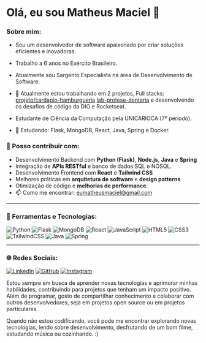 # Olá, eu sou Matheus Maciel 👋

### Sobre mim:
- Sou um desenvolvedor de software apaixonado por criar soluções eficientes e inovadoras.
- Trabalho a 6 anos no Exército Brasileiro.
- Atualmente sou Sargento Especialista na área de Desenvolvimento de Software.
- 🔭 Atualmente estou trabalhando em 2 projetos,
  Full stacks: [projeto/cardapio-hamburgueria](https://github.com/srmatheusmaciel/projeto_full_stack)
              [lab-protese-dentaria](https://github.com/srmatheusmaciel/project)
              e desenvolvendo os desafios de código da DIO e Rocketseat.

- Estudante de Ciência da Computação pela UNICARIOCA (7º período).
- 🌱 Estudando: Flask, MongoDB, React, Java, Spring e Docker.

### 💬 Posso contribuir com:
- Desenvolvimento Backend com **Python (Flask)**, **Node.js**, **Java** e **Spring**
- Integração de **APIs RESTful** e banco de dados SQL e NOSQL.
- Desenvolvimento Frontend com **React** e **Tailwind CSS**
- Melhores práticas em **arquitetura de software** e **design patterns**
- Otimização de código e **melhorias de performance**.
- 📫 Como me encontrar: [eumatheusmaciel@gmail.com](mailto:eumatheusmaciel@gmail.com)

---

### 🚀 Ferramentas e Tecnologias:
![Python](https://img.shields.io/badge/Python-3776AB?style=for-the-badge&logo=python&logoColor=white)
![Flask](https://img.shields.io/badge/Flask-000?style=for-the-badge&logo=flask&logoColor=white)
![MongoDB](https://img.shields.io/badge/MongoDB-4EA94B?style=for-the-badge&logo=mongodb&logoColor=white)
![React](https://img.shields.io/badge/React-61DAFB?style=for-the-badge&logo=react&logoColor=white)
![JavaScript](https://img.shields.io/badge/JavaScript-F7DF1E?style=for-the-badge&logo=javascript&logoColor=black)
![HTML5](https://img.shields.io/badge/HTML5-E34F26?style=for-the-badge&logo=html5&logoColor=white)
![CSS3](https://img.shields.io/badge/CSS3-1572B6?style=for-the-badge&logo=css3&logoColor=white)
![TailwindCSS](https://img.shields.io/badge/TailwindCSS-38B2AC?style=for-the-badge&logo=tailwind-css&logoColor=white)
![Java](https://img.shields.io/badge/Java-007396?style=for-the-badge&logo=java&logoColor=white)
![Spring](https://img.shields.io/badge/Spring-6DB33F?style=for-the-badge&logo=spring&logoColor=white)

---

### 🌐 Redes Sociais:
[![LinkedIn](https://img.shields.io/badge/LinkedIn-0A66C2?style=for-the-badge&logo=linkedin&logoColor=white)](https://www.linkedin.com/in/srmatheusmaciel/)
[![GitHub](https://img.shields.io/badge/GitHub-181717?style=for-the-badge&logo=github&logoColor=white)](https://github.com/srmatheusmaciel)
[![Instagram](https://img.shields.io/badge/Instagram-follow%20me%20-%23E1306C?style=for-the-badge&logo=instagram&logoColor=white)](https://www.instagram.com/srmatheusmaciel)



  Estou sempre em busca de aprender novas tecnologias e aprimorar minhas habilidades, 
contribuindo para projetos que tenham um impacto positivo. Além de programar, gosto de compartilhar
conhecimento e colaborar com outros desenvolvedores, seja em projetos open source ou em projetos particulares.
  
  Quando não estou codificando, você pode me encontrar explorando novas tecnologias,
lendo sobre desenvolvimento, desfrutando de um bom filme, estudando música ou cozinhando. :)
